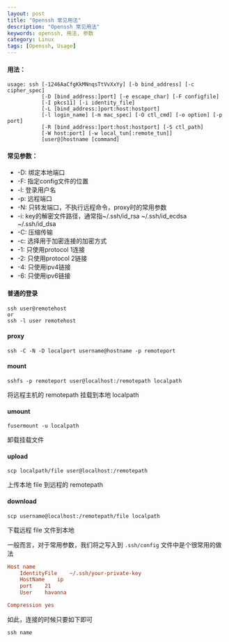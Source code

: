 ```yaml
---
layout: post
title: "Openssh 常见用法"
description: "Openssh 常见用法"
keywords: openssh, 用法, 参数
category: Linux
tags: [Openssh, Usage]
---
```


#### 用法：

    usage: ssh [-1246AaCfgKkMNnqsTtVvXxYy] [-b bind_address] [-c cipher_spec]
               [-D [bind_address:]port] [-e escape_char] [-F configfile]
               [-I pkcs11] [-i identity_file]
               [-L [bind_address:]port:host:hostport]
               [-l login_name] [-m mac_spec] [-O ctl_cmd] [-o option] [-p port]
               [-R [bind_address:]port:host:hostport] [-S ctl_path]
               [-W host:port] [-w local_tun[:remote_tun]]
               [user@]hostname [command]

<!-- more -->
#### 常见参数：

- -D: 绑定本地端口
- -F: 指定config文件的位置
- -l: 登录用户名
- -p: 远程端口
- -N: 只转发端口，不执行远程命令，proxy时的常用参数
- -i: key的解密文件路径，通常指~/.ssh/id_rsa ~/.ssh/id_ecdsa ~/.ssh/id_dsa
- -C: 压缩传输
- -c: 选择用于加密连接的加密方式
- -1: 只使用protocol 1连接
- -2: 只使用protocol 2链接
- -4: 只使用ipv4链接
- -6: 只使用ipv6链接


#### 普通的登录

    ssh user@remotehost
    or
    ssh -l user remotehost


#### proxy

    ssh -C -N -D localport username@hostname -p remoteport

#### mount

    sshfs -p remoteport user@localhost:/remotepath localpath

将远程主机的 remotepath 挂载到本地 localpath

#### umount

    fusermount -u localpath

卸载挂载文件

#### upload

    scp localpath/file user@localhost:/remotepath

上传本地 file 到远程的 remotepath

#### download

    scp username@localhost:/remotepath/file localpath

下载远程 file 文件到本地

一般而言，对于常用参数，我们将之写入到 `.ssh/config` 文件中是个很常用的做法

```ini
Host name
    IdentityFile    ~/.ssh/your-private-key
    HostName    ip
    port    21
    User    havanna

Compression yes
```

如此，连接的时候只要如下即可

    ssh name
